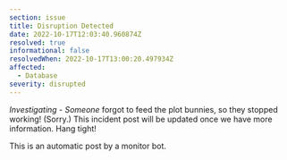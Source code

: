 ```yaml
---
section: issue
title: Disruption Detected
date: 2022-10-17T12:03:40.960874Z
resolved: true
informational: false
resolvedWhen: 2022-10-17T13:00:20.497934Z
affected:
  - Database
severity: disrupted
---
```

*Investigating* - _Someone_ forgot to feed the plot bunnies, so they stopped working! (Sorry.) This incident post will be updated once we have more information. Hang tight!

This is an automatic post by a monitor bot.
        